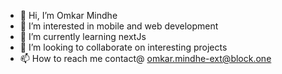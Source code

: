 - 👋 Hi, I’m Omkar Mindhe
- 👀 I’m interested in mobile and web development
- 🌱 I’m currently learning nextJs
- 💞️ I’m looking to collaborate on interesting projects
- 📫 How to reach me contact@ omkar.mindhe-ext@block.one

<!---
omkarMss-blockone/omkarMss-blockone is a ✨ special ✨ repository because its `README.md` (this file) appears on your GitHub profile.
You can click the Preview link to take a look at your changes.
--->
